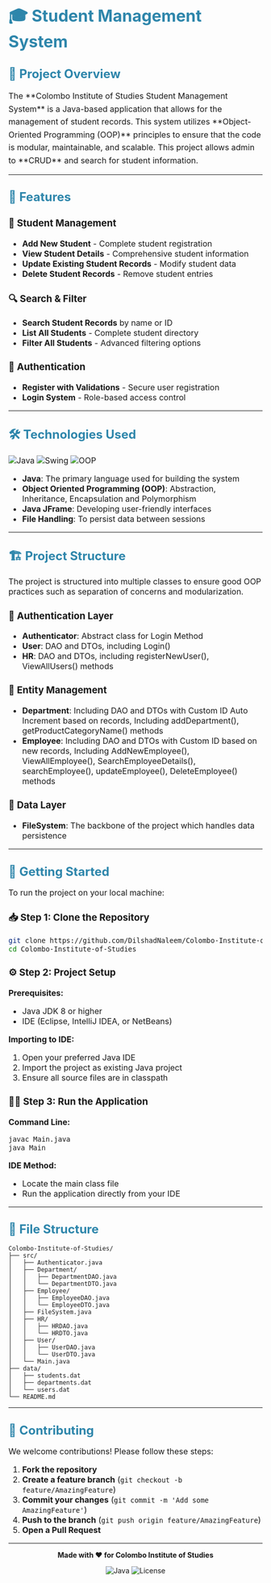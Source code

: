# <span style="font-size: 32px; color: #2E86AB;">🎓 Student Management System</span>

## <span style="font-size: 24px; color: #2E86AB;">📖 Project Overview</span>

<span style="font-size: 16px; line-height: 1.6;">
The **Colombo Institute of Studies Student Management System** is a Java-based application that allows for the management of student records. This system utilizes **Object-Oriented Programming (OOP)** principles to ensure that the code is modular, maintainable, and scalable. This project allows admin to **CRUD** and search for student information.
</span>

---

## <span style="font-size: 24px; color: #2E86AB;">🌟 Features</span>

<div style="font-size: 16px;">

### 👥 Student Management
- <span style="font-size: 16px;">**Add New Student** - Complete student registration</span>
- <span style="font-size: 16px;">**View Student Details** - Comprehensive student information</span>
- <span style="font-size: 16px;">**Update Existing Student Records** - Modify student data</span>
- <span style="font-size: 16px;">**Delete Student Records** - Remove student entries</span>

### 🔍 Search & Filter
- <span style="font-size: 16px;">**Search Student Records** by name or ID</span>
- <span style="font-size: 16px;">**List All Students** - Complete student directory</span>
- <span style="font-size: 16px;">**Filter All Students** - Advanced filtering options</span>

### 🔐 Authentication
- <span style="font-size: 16px;">**Register with Validations** - Secure user registration</span>
- <span style="font-size: 16px;">**Login System** - Role-based access control</span>

</div>

---

## <span style="font-size: 24px; color: #2E86AB;">🛠️ Technologies Used</span>

<div style="font-size: 16px;">

![Java](https://img.shields.io/badge/Java-ED8B00?style=for-the-badge&logo=java&logoColor=white)
![Swing](https://img.shields.io/badge/Java_Swing-6DB33F?style=for-the-badge&logo=java&logoColor=white)
![OOP](https://img.shields.io/badge/OOP-Principles-FF6B6B?style=for-the-badge)

- <span style="font-size: 16px;">**Java**: The primary language used for building the system</span>
- <span style="font-size: 16px;">**Object Oriented Programming (OOP)**: Abstraction, Inheritance, Encapsulation and Polymorphism</span>
- <span style="font-size: 16px;">**Java JFrame**: Developing user-friendly interfaces</span>
- <span style="font-size: 16px;">**File Handling**: To persist data between sessions</span>

</div>

---

## <span style="font-size: 24px; color: #2E86AB;">🏗️ Project Structure</span>

<span style="font-size: 16px;">
The project is structured into multiple classes to ensure good OOP practices such as separation of concerns and modularization.
</span>

<div style="font-size: 16px;">

### 🔐 Authentication Layer
- <span style="font-size: 16px;">**Authenticator**: Abstract class for Login Method</span>
- <span style="font-size: 16px;">**User**: DAO and DTOs, including Login()</span>
- <span style="font-size: 16px;">**HR**: DAO and DTOs, including registerNewUser(), ViewAllUsers() methods</span>

### 👥 Entity Management
- <span style="font-size: 16px;">**Department**: Including DAO and DTOs with Custom ID Auto Increment based on records, Including addDepartment(), getProductCategoryName() methods</span>
- <span style="font-size: 16px;">**Employee**: Including DAO and DTOs with Custom ID based on new records, Including AddNewEmployee(), ViewAllEmployee(), SearchEmployeeDetails(), searchEmployee(), updateEmployee(), DeleteEmployee() methods</span>

### 💾 Data Layer
- <span style="font-size: 16px;">**FileSystem**: The backbone of the project which handles data persistence</span>

</div>

---

## <span style="font-size: 24px; color: #2E86AB;">🚀 Getting Started</span>

<span style="font-size: 16px;">
To run the project on your local machine:
</span>

<div style="font-size: 16px;">

### 📥 Step 1: Clone the Repository

```bash
git clone https://github.com/DilshadNaleem/Colombo-Institute-of-Studies.git
cd Colombo-Institute-of-Studies
```

### ⚙️ Step 2: Project Setup

**Prerequisites:**
- Java JDK 8 or higher
- IDE (Eclipse, IntelliJ IDEA, or NetBeans)

**Importing to IDE:**
1. Open your preferred Java IDE
2. Import the project as existing Java project
3. Ensure all source files are in classpath

### 🏃‍♂️ Step 3: Run the Application

**Command Line:**
```bash
javac Main.java
java Main
```

**IDE Method:**
- Locate the main class file
- Run the application directly from your IDE

</div>

---

## <span style="font-size: 24px; color: #2E86AB;">📁 File Structure</span>

```
Colombo-Institute-of-Studies/
├── src/
│   ├── Authenticator.java
│   ├── Department/
│   │   ├── DepartmentDAO.java
│   │   └── DepartmentDTO.java
│   ├── Employee/
│   │   ├── EmployeeDAO.java
│   │   └── EmployeeDTO.java
│   ├── FileSystem.java
│   ├── HR/
│   │   ├── HRDAO.java
│   │   └── HRDTO.java
│   ├── User/
│   │   ├── UserDAO.java
│   │   └── UserDTO.java
│   └── Main.java
├── data/
│   ├── students.dat
│   ├── departments.dat
│   └── users.dat
└── README.md
```

---

## <span style="font-size: 24px; color: #2E86AB;">🤝 Contributing</span>

<span style="font-size: 16px;">
We welcome contributions! Please follow these steps:
</span>

<div style="font-size: 16px;">

1. **Fork the repository**
2. **Create a feature branch** (`git checkout -b feature/AmazingFeature`)
3. **Commit your changes** (`git commit -m 'Add some AmazingFeature'`)
4. **Push to the branch** (`git push origin feature/AmazingFeature`)
5. **Open a Pull Request**

</div>

---

<div align="center">

**Made with ❤️ for Colombo Institute of Studies**

![Java](https://img.shields.io/badge/Java-17%2B-ED8B00?style=for-the-badge&logo=java&logoColor=white)
![License](https://img.shields.io/badge/License-MIT-blue?style=for-the-badge)

</div>
